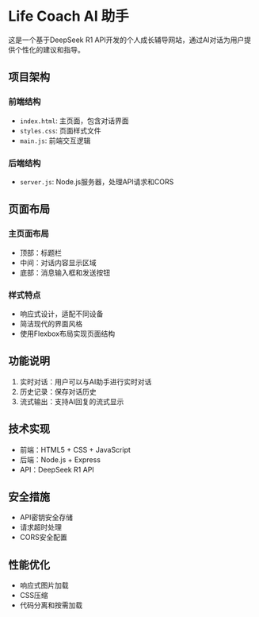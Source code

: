 # Life Coach AI 助手

这是一个基于DeepSeek R1 API开发的个人成长辅导网站，通过AI对话为用户提供个性化的建议和指导。

## 项目架构

### 前端结构
- `index.html`: 主页面，包含对话界面
- `styles.css`: 页面样式文件
- `main.js`: 前端交互逻辑

### 后端结构
- `server.js`: Node.js服务器，处理API请求和CORS

## 页面布局

### 主页面布局
- 顶部：标题栏
- 中间：对话内容显示区域
- 底部：消息输入框和发送按钮

### 样式特点
- 响应式设计，适配不同设备
- 简洁现代的界面风格
- 使用Flexbox布局实现页面结构

## 功能说明
1. 实时对话：用户可以与AI助手进行实时对话
2. 历史记录：保存对话历史
3. 流式输出：支持AI回复的流式显示

## 技术实现
- 前端：HTML5 + CSS + JavaScript
- 后端：Node.js + Express
- API：DeepSeek R1 API

## 安全措施
- API密钥安全存储
- 请求超时处理
- CORS安全配置

## 性能优化
- 响应式图片加载
- CSS压缩
- 代码分离和按需加载